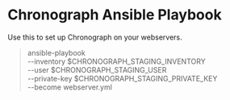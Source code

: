 # Chronograph Ansible Playbook

Use this to set up Chronograph on your webservers.

> ansible-playbook \
    --inventory $CHRONOGRAPH_STAGING_INVENTORY \
    --user $CHRONOGRAPH_STAGING_USER \
    --private-key $CHRONOGRAPH_STAGING_PRIVATE_KEY \
    --become
    webserver.yml
